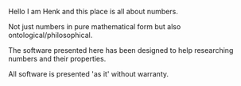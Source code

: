 Hello I am Henk and this place is all about numbers. 

Not just numbers in pure mathematical form but also ontological/philosophical.

The software presented here has been designed to help researching numbers and their properties.

All software is presented 'as it' without warranty. 


